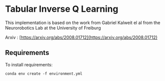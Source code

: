 # Tabular Inverse Q Learning

This implementation is based on the work from Gabriel Kalweit el al from the Neurorobotics Lab at the University of Freiburg

Arxiv : [https://arxiv.org/abs/2008.01712](https://arxiv.org/abs/2008.01712)






## Requirements

To install requirements:

```setup
conda env create -f environment.yml
```
